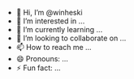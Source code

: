 - 👋 Hi, I’m @winheski
- 👀 I’m interested in ...
- 🌱 I’m currently learning ...
- 💞️ I’m looking to collaborate on ...
- 📫 How to reach me ...
- 😄 Pronouns: ...
- ⚡ Fun fact: ...

<!---
winheski/winheski is a ✨ special ✨ repository because its `README.md` (this file) appears on your GitHub profile.
You can click the Preview link to take a look at your changes.
--->
